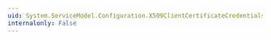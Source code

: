 ```yaml
---
uid: System.ServiceModel.Configuration.X509ClientCertificateCredentialsElement.#ctor
internalonly: False
---
```

